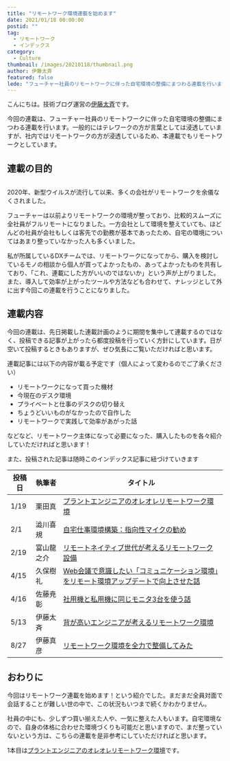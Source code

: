 ```yaml
---
title: "リモートワーク環境連載を始めます"
date: 2021/01/18 00:00:00
postid: ""
tag:
  - リモートワーク
  - インデックス
category:
  - Culture
thumbnail: /images/20210118/thumbnail.png
author: 伊藤太斉
featured: false
lede: "フューチャー社員のリモートワークに伴った自宅環境の整備にまつわる連載を行います。フューチャーは以前よりリモートワークの環境が整っており、比較的スムーズに全社員がフルリモートになりました。一方会社として環境を整えていても..."
---
```

こんにちは。技術ブログ運営の[伊藤太斉](https://twitter.com/kaedemalu)です。

今回の連載は、フューチャー社員のリモートワークに伴った自宅環境の整備にまつわる連載を行います。一般的にはテレワークの方が言葉としては浸透していますが、社内ではリモートワークの方が浸透しているため、本連載でもリモートワークとしています。

## 連載の目的

<img src="/images/20210118/remote-5491798_1280.png" alt="" title="政徳 吉田によるPixabayからの画像" loading="lazy">

2020年、新型ウイルスが流行して以来、多くの会社がリモートワークを余儀なくされました。

フューチャーは以前よりリモートワークの環境が整っており、比較的スムーズに全社員がフルリモートになりました。一方会社として環境を整えていても、ほどんどの社員が会社もしくは客先での勤務が基本であったため、自宅の環境についてはあまり整っていなかった人も多くいました。

私が所属しているDXチームでは、リモートワークになってから、購入を検討しているモノの相談から個人が買ってよかったもの、あってよかったものを共有しており、「これ、連載にした方がいいのではないか」という声が上がりました。また、導入して効率が上がったツールや方法なども合わせて、ナレッジとして外に出す今回この連載を行うことになりました。

## 連載内容

今回の連載は、先日掲載した連載計画のように期間を集中して連載するのではなく、投稿できる記事が上がったら都度投稿を行っていく方針にしています。日が空いて投稿するときもありますが、ぜひ気長にご覧いただければと思います。

連載記事には以下の内容が載る予定です（個人によって変わるのでご了承ください）

- リモートワークになって買った機材
- 今現在のデスク環境
- プライベートと仕事のデスクの切り替え
- ちょうどいいものがなかったので自作した
- リモートワークで実践して効率があがった話

などなど、リモートワーク主体になって必要になった、購入したものを各々紹介していただければと思います！

また、投稿された記事は随時このインデックス記事に紐づけていきます

| 投稿日 | 執筆者   | タイトル |
| ----- | -------- | ----- |
| 1/19  | 栗田真   | [プラントエンジニアのオレオレリモートワーク環境](/articles/20210119/) |
| 2/1   | 澁川喜規 | [自宅仕事環境構築：指向性マイクの勧め](/articles/20210201/) |
| 2/19  | 富山龍之介 | [リモートネイティブ世代が考えるリモートワーク設備](/articles/20210219/) |
| 4/15  | 久保樹礼 | [Web会議で意識したい「コミュニケーション環境」をリモート環境アップデートで向上させた話](/articles/20210415b/)|
| 4/16  | 佐藤尭彰 | [社用機と私用機に同じモニタ3台を使う話](/articles/20210416a/) |
| 5/13  | 伊藤太斉 | [背が高いエンジニアが考えるリモートワーク環境](/articles/20210513a/)
| 8/27  | 伊藤真彦 | [リモートワーク環境を全力で整備してみた](/articles/20210827a/)

## おわりに

今回はリモートワーク連載を始めます！という紹介でした。まだまだ全員対面で会話することが難しい世の中で、この状況もいつまで続くかわかりません。

社員の中にも、少しずつ買い揃えた人や、一気に整えた人もいます。自宅環境なので、自身の体格に合わせた環境づくりも可能だと思いますので、まだ整っていないという方は、こちらの連載を是非参考にしていただければと思います。

1本目は[プラントエンジニアのオレオレリモートワーク環境](/articles/20210119/)です。
